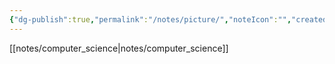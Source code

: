 ```yaml
---
{"dg-publish":true,"permalink":"/notes/picture/","noteIcon":"","created":"","updated":""}
---
```



[[notes/computer_science\|notes/computer_science]]